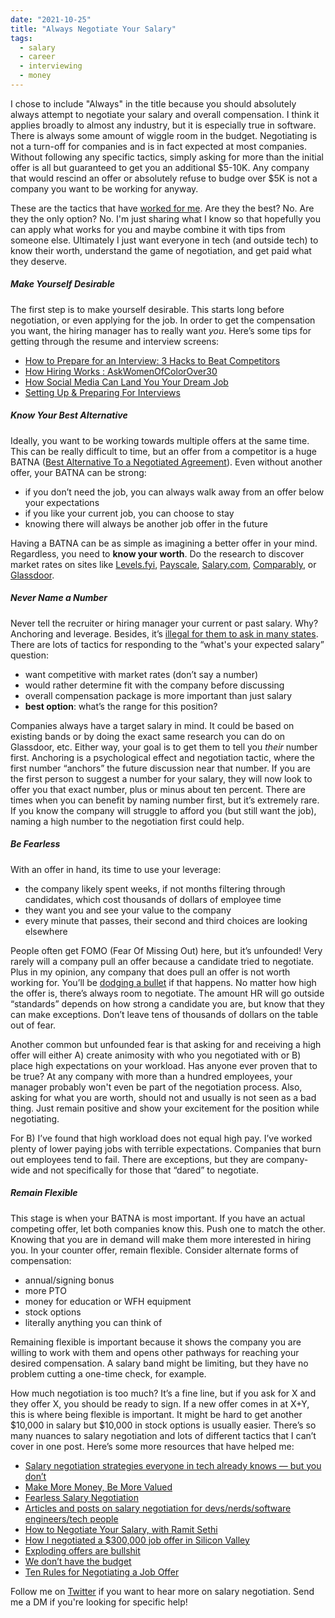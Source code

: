 ```yaml
---
date: "2021-10-25"
title: "Always Negotiate Your Salary"
tags:
  - salary
  - career
  - interviewing
  - money
---
```


I chose to include "Always" in the title because you should absolutely always attempt to negotiate your salary and overall compensation. I think it applies broadly to almost any industry, but it is especially true in software. There is always some amount of wiggle room in the budget. Negotiating is not a turn-off for companies and is in fact expected at most companies. Without following any specific tactics, simply asking for more than the initial offer is all but guaranteed to get you an additional $5-10K. Any company that would rescind an offer or absolutely refuse to budge over $5K is not a company you want to be working for anyway.

These are the tactics that have [worked for me](/how-i-nearly-quadrupled-my-salary-in-one-year). Are they the best? No. Are they the only option? No. I'm just sharing what I know so that hopefully you can apply what works for you and maybe combine it with tips from someone else. Ultimately I just want everyone in tech (and outside tech) to know their worth, understand the game of negotiation, and get paid what they deserve.

##### Make Yourself Desirable

The first step is to make yourself desirable. This starts long before negotiation, or even applying for the job. In order to get the compensation you want, the hiring manager has to really want _you_. Here’s some tips for getting through the resume and interview screens:

- [How to Prepare for an Interview: 3 Hacks to Beat Competitors](https://t.co/9GdUBR85YX?amp=1)
- [How Hiring Works : AskWomenOfColorOver30](https://www.reddit.com/r/AskWomenOfColorOver30/comments/lb9fll/how_hiring_works/)
- [How Social Media Can Land You Your Dream Job](https://egghead.io/talks/egghead-how-social-media-can-land-you-your-dream-job)
- [Setting Up & Preparing For Interviews](https://www.poindexter.dev/poindexter-blog/prepare-for-interviews)

##### Know Your Best Alternative

Ideally, you want to be working towards multiple offers at the same time. This can be really difficult to time, but an offer from a competitor is a huge BATNA ([Best Alternative To a Negotiated Agreement](https://corporatefinanceinstitute.com/resources/knowledge/deals/what-is-batna/)). Even without another offer, your BATNA can be strong:

- if you don’t need the job, you can always walk away from an offer below your expectations
- if you like your current job, you can choose to stay
- knowing there will always be another job offer in the future

Having a BATNA can be as simple as imagining a better offer in your mind. Regardless, you need to **know your worth**. Do the research to discover market rates on sites like [Levels.fyi](https://levels.fyi), [Payscale](https://www.payscale.com/), [Salary.com](https://www.salary.com/), [Comparably](https://comparably.com), or [Glassdoor](https://glassdoor.com).

##### Never Name a Number

Never tell the recruiter or hiring manager your current or past salary. Why? Anchoring and leverage. Besides, it’s [illegal for them to ask in many states](https://www.hrdive.com/news/salary-history-ban-states-list/516662/). There are lots of tactics for responding to the “what's your expected salary” question:

- want competitive with market rates (don’t say a number)
- would rather determine fit with the company before discussing
- overall compensation package is more important than just salary
- **best option**: what’s the range for this position?

Companies always have a target salary in mind. It could be based on existing bands or by doing the exact same research you can do on Glassdoor, etc. Either way, your goal is to get them to tell you _their_ number first. Anchoring is a psychological effect and negotiation tactic, where the first number “anchors” the future discussion near that number. If you are the first person to suggest a number for your salary, they will now look to offer you that exact number, plus or minus about ten percent. There are times when you can benefit by naming number first, but it’s extremely rare. If you know the company will struggle to afford you (but still want the job), naming a high number to the negotiation first could help.

##### Be Fearless

With an offer in hand, its time to use your leverage:

- the company likely spent weeks, if not months filtering through candidates, which cost thousands of dollars of employee time
- they want you and see your value to the company
- every minute that passes, their second and third choices are looking elsewhere

People often get FOMO (Fear Of Missing Out) here, but it’s unfounded! Very rarely will a company pull an offer because a candidate tried to negotiate. Plus in my opinion, any company that does pull an offer is not worth working for. You’ll be [dodging a bullet](https://twitter.com/PilotSchenck/status/1374779418300841984) if that happens. No matter how high the offer is, there’s always room to negotiate. The amount HR will go outside “standards” depends on how strong a candidate you are, but know that they can make exceptions. Don’t leave tens of thousands of dollars on the table out of fear.

Another common but unfounded fear is that asking for and receiving a high offer will either A) create animosity with who you negotiated with or B) place high expectations on your workload. Has anyone ever proven that to be true? At any company with more than a hundred employees, your manager probably won't even be part of the negotiation process. Also, asking for what you are worth, should not and usually is not seen as a bad thing. Just remain positive and show your excitement for the position while negotiating.

For B) I’ve found that high workload does not equal high pay. I’ve worked plenty of lower paying jobs with terrible expectations. Companies that burn out employees tend to fail. There are exceptions, but they are company-wide and not specifically for those that “dared” to negotiate.

##### Remain Flexible

This stage is when your BATNA is most important. If you have an actual competing offer, let both companies know this. Push one to match the other. Knowing that you are in demand will make them more interested in hiring you. In your counter offer, remain flexible. Consider alternate forms of compensation:

- annual/signing bonus
- more PTO
- money for education or WFH equipment
- stock options
- literally anything you can think of

Remaining flexible is important because it shows the company you are willing to work with them and opens other pathways for reaching your desired compensation. A salary band might be limiting, but they have no problem cutting a one-time check, for example.

How much negotiation is too much? It’s a fine line, but if you ask for X and they offer X, you should be ready to sign. If a new offer comes in at X+Y, this is where being flexible is important. It might be hard to get another $10,000 in salary but $10,000 in stock options is usually easier. There’s so many nuances to salary negotiation and lots of different tactics that I can’t cover in one post. Here’s some more resources that have helped me:

- [Salary negotiation strategies everyone in tech already knows — but you don’t](https://candor.co/guides/salary-negotiation)
- [Make More Money, Be More Valued](https://www.kalzumeus.com/2012/01/23/salary-negotiation/)
- [Fearless Salary Negotiation](https://fearlesssalarynegotiation.com)
- [Articles and posts on salary negotiation for devs/nerds/software engineers/tech people](https://github.com/vlvagerviwager/salary-negotiation-tech)
- [How to Negotiate Your Salary, with Ramit Sethi](https://www.youtube.com/watch/XY5SeCl_8NE)
- [How I negotiated a $300,000 job offer in Silicon Valley](https://bayareabelletrist.medium.com/how-i-negotiated-a-software-engineer-offer-in-silicon-valley-f11590f5c656)
- [Exploding offers are bullshit](https://erikbern.com/2016/03/16/exploding-offers-are-bullshit.html)
- [We don’t have the budget](https://workchronicles.com/we-dont-have-the-budget/)
- [Ten Rules for Negotiating a Job Offer](https://haseebq.com/my-ten-rules-for-negotiating-a-job-offer/)

Follow me on [Twitter](https://twitter.com/simpixelated) if you want to hear more on salary negotiation. Send me a DM if you're looking for specific help!
